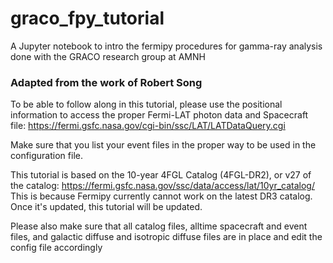 # graco_fpy_tutorial
A Jupyter notebook to intro the fermipy procedures for gamma-ray analysis done with the GRACO research group at AMNH

### Adapted from the work of Robert Song ###

To be able to follow along in this tutorial, please use the positional information to access the proper Fermi-LAT photon data and Spacecraft file: https://fermi.gsfc.nasa.gov/cgi-bin/ssc/LAT/LATDataQuery.cgi

Make sure that you list your event files in the proper way to be used in the configuration file.

This tutorial is based on the 10-year 4FGL Catalog (4FGL-DR2), or v27 of the catalog: https://fermi.gsfc.nasa.gov/ssc/data/access/lat/10yr_catalog/ This is because Fermipy currently cannot work on the latest DR3 catalog. Once it's updated, this tutorial will be updated.

Please also make sure that all catalog files, alltime spacecraft and event files, and galactic diffuse and isotropic diffuse files are in place and edit the config file accordingly
